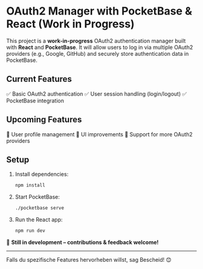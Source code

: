 # OAuth2 Manager with PocketBase & React (Work in Progress)

This project is a **work-in-progress** OAuth2 authentication manager built with **React** and **PocketBase**. It will allow users to log in via multiple OAuth2 providers (e.g., Google, GitHub) and securely store authentication data in PocketBase.

## Current Features

✅ Basic OAuth2 authentication
✅ User session handling (login/logout)
✅ PocketBase integration

## Upcoming Features

🔧 User profile management
🔧 UI improvements
🔧 Support for more OAuth2 providers

## Setup

1. Install dependencies:
   ```sh
   npm install
   ```
2. Start PocketBase:
   ```sh
   ./pocketbase serve
   ```
3. Run the React app:
   ```sh
   npm run dev
   ```

🚀 **Still in development – contributions & feedback welcome!**

---

Falls du spezifische Features hervorheben willst, sag Bescheid! 😊
